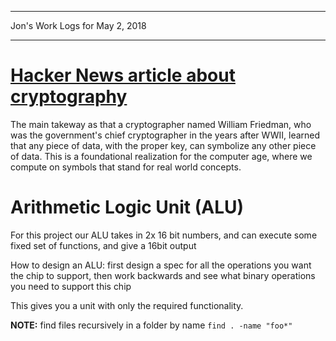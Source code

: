 *****************************************************************

Jon's Work Logs for May 2, 2018

*****************************************************************

# [Hacker News article about cryptography](http://www.cabinetmagazine.org/issues/40/sherman.php)

The main takeway as that a cryptographer named William Friedman, who was the government's chief cryptographer in the years after WWII, learned that any piece of data, with the proper key, can symbolize any other piece of data.  This is a foundational realization for the computer age, where we compute on symbols that stand for real world concepts.

# Arithmetic Logic Unit (ALU)

For this project our ALU takes in 2x 16 bit numbers, and can execute some fixed set of functions, and give a 16bit output

How to design an ALU: first design a spec for all the operations you want the chip to support, then work backwards and see what binary operations you need to support this chip

This gives you a unit with only the required functionality.

**NOTE:** find files recursively in a folder by name `find . -name "foo*"`